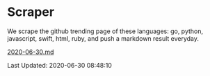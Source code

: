 # Scraper

We scrape the github trending page of these languages: go, python, javascript, swift, html, ruby, and push a markdown result everyday.

[2020-06-30.md](https://github.com/henson/Scraper/blob/master/2020-06-30.md)

Last Updated: 2020-06-30 08:48:10